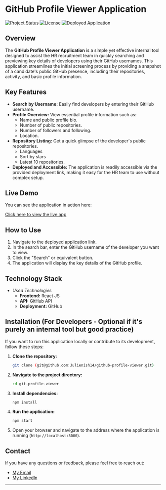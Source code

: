 # GitHub Profile Viewer Application

[![Project Status](https://img.shields.io/badge/Status-Active-brightgreen.svg)](https://github.com/julienish14/github-profile-viewer)
[![License](https://img.shields.io/badge/License-MIT-yellow.svg)](https://opensource.org/licenses/MIT)
[![Deployed Application](https://img.shields.io/badge/Deployed-Live-blueviolet.svg)](https://julienish14.github.io/github-profile-viewer/)

## Overview

The **GitHub Profile Viewer Application** is a simple yet effective internal tool designed to assist the HR recruitment team in quickly searching and previewing key details of developers using their GitHub usernames. This application streamlines the initial screening process by providing a snapshot of a candidate's public GitHub presence, including their repositories, activity, and basic profile information.

## Key Features

- **Search by Username:** Easily find developers by entering their GitHub username.
- **Profile Overview:** View essential profile information such as:
  - Name and public profile bio.
  - Number of public repositories.
  - Number of followers and following.
  - Location.
- **Repository Listing:** Get a quick glimpse of the developer's public repositories.
  - Languages
  - Sort by stars
  - Latest 10 repositories.
- **Deployed and Accessible:** The application is readily accessible via the provided deployment link, making it easy for the HR team to use without complex setup.

## Live Demo

You can see the application in action here:

[Click here to view the live app](https://julienish14.github.io/github-profile-viewer/)

## How to Use

1.  Navigate to the deployed application link.
2.  In the search bar, enter the GitHub username of the developer you want to view.
3.  Click the "Search" or equivalent button.
4.  The application will display the key details of the GitHub profile.

## Technology Stack

- _Used Technologies_
  - **Frontend:** React JS
  - **API:** GitHub API
  - **Deployment:** GitHub

## Installation (For Developers - Optional if it's purely an internal tool but good practice)

If you want to run this application locally or contribute to its development, follow these steps:

1.  **Clone the repository:**
    ```bash
    git clone (git@github.com:Julienish14/github-profile-viewer.git)
    ```
2.  **Navigate to the project directory:**
    ```bash
    cd git-profile-viewer
    ```
3.  **Install dependencies:**
    ```bash
    npm install
    ```
4.  **Run the application:**

    ```bash
    npm start
    ```

5.  Open your browser and navigate to the address where the application is running (`http://localhost:3000`).

## Contact

If you have any questions or feedback, please feel free to reach out:

- [My Email](julienishimwe14@gmail.com)
- [My LinkedIn](https://www.linkedin.com/in/julien-ishimwe-34a0b118a/)

---
